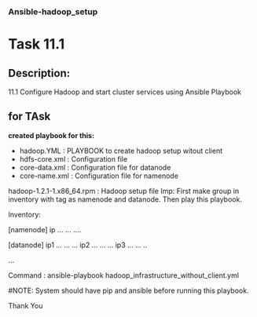 ### Ansible-hadoop_setup
# Task 11.1
## Description:
11.1 Configure Hadoop and start cluster services using Ansible Playbook

## for TAsk 
**created playbook for this:**

* hadoop.YML : PLAYBOOK to create hadoop setup witout client
* hdfs-core.xml : Configuration file
* core-data.xml : Configuration file for datanode
* core-name.xml : Configuration file for namenode

hadoop-1.2.1-1.x86_64.rpm : Hadoop setup file
Imp: First make group in inventory with tag as namenode and datanode. Then play this playbook.

Inventory:

[namenode] ip ... ... ....

[datanode] ip1 ... ... ... ip2 ... ... ... ip3 ... ... ..

...

Command : ansible-playbook hadoop_infrastructure_without_client.yml

#NOTE: System should have pip and ansible before running this playbook.

Thank You


